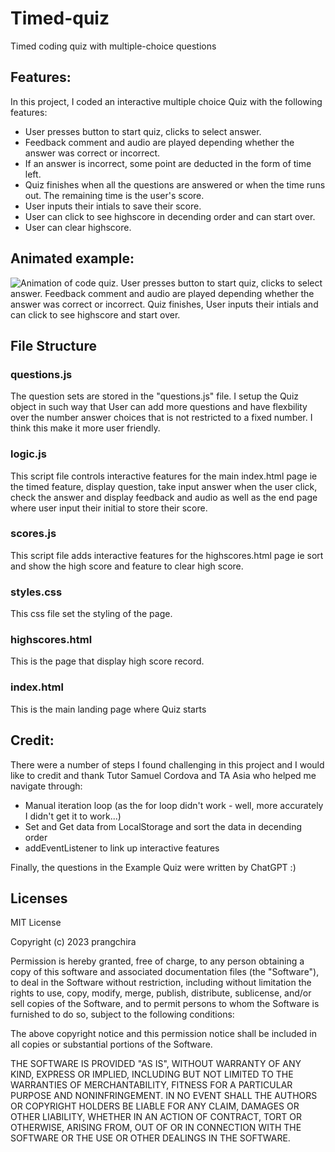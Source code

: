 # Timed-quiz
Timed coding quiz with multiple-choice questions

## Features:
In this project, I coded an interactive multiple choice Quiz with the following features:

- User presses button to start quiz, clicks to select answer. 
- Feedback comment and audio are played depending whether the answer was correct or incorrect. 
- If an answer is incorrect, some point are deducted in the form of time left. 
- Quiz finishes when all the questions are answered or when the time runs out. The remaining time is the user's score. 
- User inputs their intials to save their score. 
- User can click to see highscore in decending order and can start over.
- User can clear highscore.


## Animated example:
![Animation of code quiz. User presses button to start quiz, clicks to select answer. Feedback comment and audio are played depending whether the answer was correct or incorrect. Quiz finishes, User inputs their intials and can click to see highscore and start over.](./assets/animation/sample.gif)


## File Structure

### questions.js
The question sets are stored in the "questions.js" file. I setup the Quiz object in such way that User can add more questions and have flexbility over the number answer choices that is not restricted to a fixed number. I think this make it more user friendly. 

### logic.js
This script file controls interactive features for the main index.html page ie the timed feature, display question, take input answer when the user click, check the answer and display feedback and audio as well as the end page where user input their initial to store their score. 

### scores.js
This script file adds interactive features for the highscores.html page ie sort and show the high score and feature to clear high score.

### styles.css
This css file set the styling of the page. 

### highscores.html
This is the page that display high score record. 

### index.html
This is the main landing page where Quiz starts


## Credit:
There were a number of steps I found challenging in this project and I would like to credit and thank Tutor Samuel Cordova and TA Asia who helped me navigate through:
- Manual iteration loop (as the for loop didn't work - well, more accurately I didn't get it to work...) 
- Set and Get data from LocalStorage and sort the data in decending order
- addEventListener to link up interactive features

Finally, the questions in the Example Quiz were written by ChatGPT :)


## Licenses
MIT License

Copyright (c) 2023 prangchira

Permission is hereby granted, free of charge, to any person obtaining a copy
of this software and associated documentation files (the "Software"), to deal
in the Software without restriction, including without limitation the rights
to use, copy, modify, merge, publish, distribute, sublicense, and/or sell
copies of the Software, and to permit persons to whom the Software is
furnished to do so, subject to the following conditions:

The above copyright notice and this permission notice shall be included in all
copies or substantial portions of the Software.

THE SOFTWARE IS PROVIDED "AS IS", WITHOUT WARRANTY OF ANY KIND, EXPRESS OR
IMPLIED, INCLUDING BUT NOT LIMITED TO THE WARRANTIES OF MERCHANTABILITY,
FITNESS FOR A PARTICULAR PURPOSE AND NONINFRINGEMENT. IN NO EVENT SHALL THE
AUTHORS OR COPYRIGHT HOLDERS BE LIABLE FOR ANY CLAIM, DAMAGES OR OTHER
LIABILITY, WHETHER IN AN ACTION OF CONTRACT, TORT OR OTHERWISE, ARISING FROM,
OUT OF OR IN CONNECTION WITH THE SOFTWARE OR THE USE OR OTHER DEALINGS IN THE
SOFTWARE.
